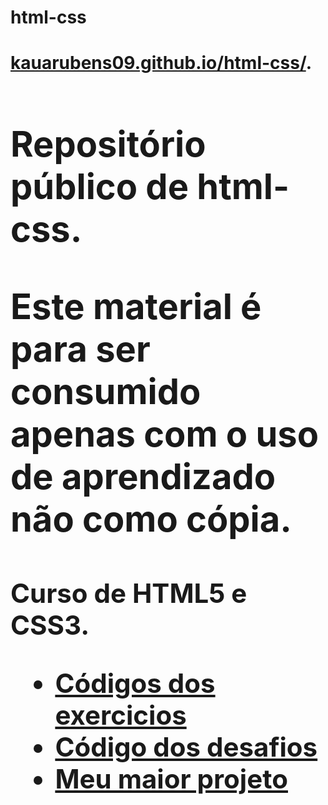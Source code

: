 # html-css
<h1><a href="https://kauarubens09.github.io/html-css/">kauarubens09.github.io/html-css/<a>.

<h1>Repositório público de html-css.

<p>Este material é para ser consumido apenas com o uso de aprendizado não como cópia.
<br>
<h2>Curso de HTML5 e CSS3.

<ul>
    <li><a href="https://github.com/kauarubens09/html-css/tree/main/exercicios">Códigos dos exercicios</a></li>
    <li><a href="https://github.com/kauarubens09/html-css/tree/main/desafios">Código dos desafios</a></li>
    <li><a href="https://kauarubens09.github.io/html-css/desafios/desafio%2010/index.html">Meu maior projeto</a></li>
</ul>